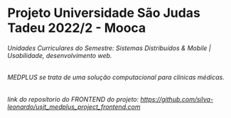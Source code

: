 # Projeto Universidade São Judas Tadeu 2022/2 - Mooca
###### Unidades Curriculares do Semestre: Sistemas Distribuídos & Mobile |  Usabilidade, desenvolvimento web.
###### MEDPLUS se trata de uma solução computacional para clínicas médicas.
###### link do reposítorio do FRONTEND do projeto: https://github.com/silva-leonardo/usjt_medplus_project_frontend.com
